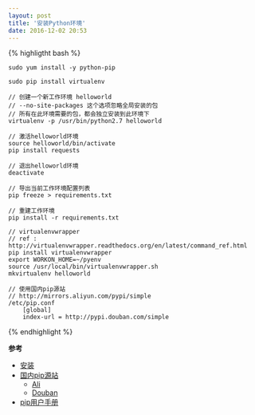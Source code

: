 ```yaml
---
layout: post
title: '安装Python环境'
date: 2016-12-02 20:53
---
```


{% highligtht bash %}

    sudo yum install -y python-pip

    sudo pip install virtualenv

    // 创建一个新工作环境 helloworld
    // --no-site-packages 这个选项忽略全局安装的包
    // 所有在此环境需要的包，都会独立安装到此环境下
    virtualenv -p /usr/bin/python2.7 helloworld

    // 激活helloworld环境
    source helloworld/bin/activate
    pip install requests

    // 退出helloworld环境
    deactivate 

    // 导出当前工作环境配置列表
    pip freeze > requirements.txt

    // 重建工作环境
    pip install -r requirements.txt

    // virtualenvwrapper
    // ref : http://virtualenvwrapper.readthedocs.org/en/latest/command_ref.html
    pip install virtualenvwrapper
    export WORKON_HOME=~/pyenv
    source /usr/local/bin/virtualenvwrapper.sh
    mkvirtualenv helloworld

    // 使用国内pip源站
    // http://mirrors.aliyun.com/pypi/simple
    /etc/pip.conf
        [global]
        index-url = http://pypi.douban.com/simple
        
{% endhighlight %}


**参考**

- [安装](http://virtualenv.readthedocs.org/en/latest/installation.html)  
- [国内pip源站](http://www.cnblogs.com/cmsd/p/3677412.html)  
  - [Ali](http://mirrors.aliyun.com/pypi/simple)
  - [Douban](http://pypi.douban.com/simple)
- [pip用户手册](https://pip.pypa.io/en/latest/user_guide.html)  
